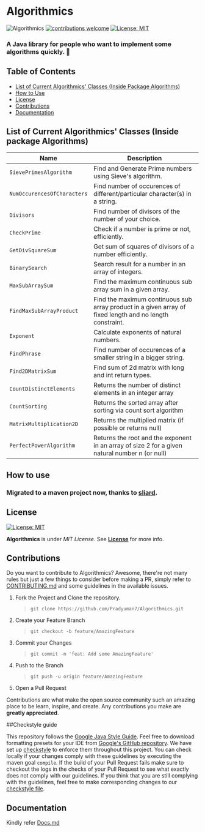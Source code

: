 # Algorithmics

![Algorithmics](https://github.com/Pradyuman7/Algorithmics/actions/workflows/main.yml/badge.svg) 
[![contributions welcome](https://img.shields.io/badge/contributions-welcome-brightgreen.svg?style=flat)](https://github.com/dwyl/esta/issues)
[![License: MIT](https://img.shields.io/badge/License-MIT-green.svg)](https://opensource.org/licenses/MIT)

### A Java library for people who want to implement some algorithms quickly. :confetti_ball:

<!-- TABLE OF CONTENTS -->
## Table of Contents

  - [List of Current Algorithmics' Classes (Inside Package Algorithms)](#list-of-current-algorithmics-classes-inside-package-algorithms)
  - [How to Use](#how-to-use)
  - [License](#license)
  - [Contributions](#contributions)
  - [Documentation](#documentation)

## List of Current Algorithmics' Classes (Inside package Algorithms)

| Name | Description |
|---|---|
| `SievePrimesAlgorithm` | Find and Generate Prime numbers using Sieve's algorithm. |
| `NumOccurencesOfCharacters` | Find number of occurences of different/particular character(s) in a string. |
| `Divisors` | Find number of divisors of the number of your choice. |
| `CheckPrime` | Check if a number is prime or not, efficiently. |
| `GetDivSquareSum` | Get sum of squares of divisors of a number efficiently. |
| `BinarySearch` | Search result for a number in an array of integers. |
| `MaxSubArraySum` | Find the maximum continuous sub array sum in a given array. |
| `FindMaxSubArrayProduct` | Find the maximum continuous sub array product in a given array of fixed length and no length constraint. |
| `Exponent` | Calculate exponents of natural numbers. |
| `FindPhrase` | Find number of occurences of a smaller string in a bigger string. |
| `Find2DMatrixSum` | Find sum of 2d matrix with long and int return types. |
| `CountDistinctElements` | Returns the number of distinct elements in an integer array |
| `CountSorting` | Returns the sorted array after sorting via count sort algorithm |
| `MatrixMultiplication2D` | Returns the multiplied matrix (if possible or returns null) |
| `PerfectPowerAlgorithm` | Returns the root and the exponent in an array of size 2 for a given natural number n (or null) |

## How to use

### Migrated to a maven project now, thanks to [sliard](https://github.com/sliard).

## License
[![License: MIT](https://img.shields.io/badge/License-MIT-green.svg)](https://opensource.org/licenses/MIT)

**Algorithmics** is under *MIT License*. See **[License](License.md)** for more info.

## Contributions

Do you want to contribute to Algorithmics? Awesome, there're not many rules but just a few things to consider before making a PR, simply refer to [CONTRIBUTING.md](./CONTRIBUTING.md) and some guidelines in the available issues.

1. Fork the Project and Clone the repository.
   > `git clone https://github.com/Pradyuman7/Algorithmics.git`
2. Create your Feature Branch 
   > `git checkout -b feature/AmazingFeature`
3. Commit your Changes 
   > `git commit -m 'feat: Add some AmazingFeature'`
4. Push to the Branch
   > `git push -u origin feature/AmazingFeature`
5. Open a Pull Request

Contributions are what make the open source community such an amazing place to be learn, inspire, and create. Any contributions you make are **greatly appreciated**.

##Checkstyle guide

This repository follows the [Google Java Style Guide](https://google.github.io/styleguide/javaguide.html). Feel free to download formatting presets for your IDE from [Google's GitHub repository](https://github.com/google/styleguide).
We have set up [checkstyle](https://github.com/Pradyuman7/Algorithmics/blob/master/checkstyle.xml) to enforce them throughout this project. You can check locally if your changes comply with these guidelines by executing the maven goal `compile`. If the build of your Pull Request fails make sure to checkout the logs in the checks of your Pull Request to see what exactly does not comply with our guidelines. If you think that you are still complying with the guidelines, feel free to make corresponding changes to our [checkstyle file](https://github.com/Pradyuman7/Algorithmics/blob/master/checkstyle.xml).

## Documentation
Kindly refer [Docs.md](./Docs.md)

